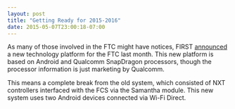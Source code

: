 ```yaml
---
layout: post
title: "Getting Ready for 2015-2016"
date: 2015-05-07T23:00:18-07:00
---
```


As many of those involved in the FTC might have notices, FIRST [announced][1] a
new technology platform for the FTC last month. This new platform is based on
Android and Qualcomm SnapDragon processors, though the processor information
is just marketing by Qualcomm.

This means a complete break from the old system, which consisted of NXT
controllers interfaced with the FCS via the Samantha module. This new system
uses two Android devices connected via Wi-Fi Direct.

[1]: http://www.businesswire.com/news/home/20150311006143/en
